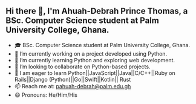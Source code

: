 ## Hi there 👋, I'm Ahuah-Debrah Prince Thomas, a BSc. Computer Science student at Palm University College, Ghana.

- 🎓 BSc. Computer Science student at Palm University College, Ghana.
- 🔭 I’m currently working on a project developed using Python.
- 🌱 I’m currently learning Python and exploring web development.
- 👯 I’m looking to collaborate on Python-based projects.
- 🤔 I am eager to learn Python||JavaScript||Java||C/C++||Ruby on Rails||Django (Python)||Go||Swift||Kotlin|| Rust
- 📫 Reach me at: pahuah-debrah@palm.edu.gh
- 😄 Pronouns: He/Him/His

<!--
**QuofiOBrien/quofiobrien** is a ✨ _special_ ✨ repository because its `README.md` (this file) appears on your GitHub profile.

Here are some ideas to get you started:

- 

-->

